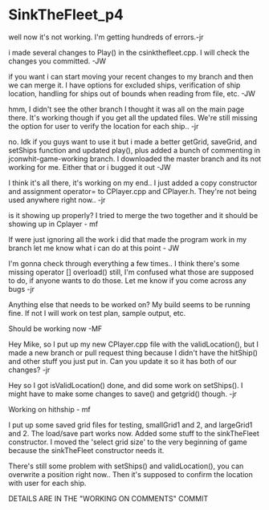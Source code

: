 # SinkTheFleet_p4

well now it's not working. I'm getting hundreds of errors.-jr

i made several changes to Play() in the csinkthefleet.cpp. I will check the changes you committed. -JW

if you want i can start moving your recent changes to my branch and then we can merge it. I have options for excluded ships, verification of ship location, handling for ships out of bounds when reading from file, etc. -JW

hmm, I didn't see the other branch I thought it was all on the main page there.  It's working though
if you get all the updated files.  We're still missing the option for user to verify the location for each ship..
-jr

no. Idk if you guys want to use it but i made a better getGrid, saveGrid, and setShips function and updated play(), plus added a bunch of commenting in jconwhit-game-working branch. I downloaded the master branch and its not working for me. Either that or i bugged it out -JW

I think it's all there, it's working on my end..   I just added a copy constructor and
assignment operator= to CPlayer.cpp and CPlayer.h.  They're not being used
anywhere right now.. -jr

is it showing up properly? I tried to merge the two together and it should be showing up in Cplayer - mf

If were just ignoring all the work i did that made the program work in my branch let me know what i can do at this point - JW


I'm gonna check through everything a few times..  I think there's some missing
operator [] overload() still, I'm confused what those are supposed to do, if 
anyone wants to do those. Let me know if you come across any bugs -jr

Anything else that needs to be worked on? My build seems to be running fine. If not I will work on test plan, sample output, etc.

Should be working now -MF

Hey Mike, so I put up my new CPlayer.cpp file with the validLocation(), but I made a new branch or pull request thing
because I didn't have the hitShip() and other stuff you just put in.  Can 
you update it so it has both of our changes? -jr

Hey so I got isValidLocation() done, and did some work on setShips().  I 
might have to make some changes to save() and getgrid() though. -jr

Working on hithship - mf

I put up some saved grid files for testing, smallGrid1 and 2, and largeGrid1 and 2. 
The load/save part works now.  Added some stuff to the sinkTheFleet constructor.
I moved the 'select grid size' to the very beginning of game because the sinkTheFleet
constructor needs it. 

There's still some problem with setShips() and validLocation(), you can overwrite a 
position right now.. Then it's supposed to confirm the location with user for each ship. 

DETAILS ARE IN THE "WORKING ON COMMENTS" COMMIT 
